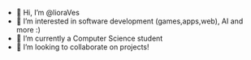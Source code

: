 - 👋 Hi, I’m @lioraVes
- 👀 I’m interested in software development (games,apps,web), AI and more :)
- 🌱 I’m currently a Computer Science student
- 💞️ I’m looking to collaborate on projects!

<!---
lioraVes/lioraVes is a ✨ special ✨ repository because its `README.md` (this file) appears on your GitHub profile.
You can click the Preview link to take a look at your changes.
--->
